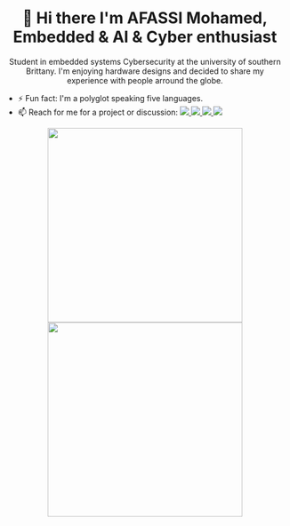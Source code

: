 <h1 align='center'>
  👋 Hi there I'm AFASSI Mohamed, Embedded & AI & Cyber enthusiast
</h1>

<p align='center'>
  Student in embedded systems Cybersecurity at the university of southern Brittany. I'm enjoying hardware designs and decided to share my experience with people arround the globe.
</p>

- ⚡ Fun fact: I'm a polyglot speaking five languages.
- 📫 Reach for me for a project or discussion:
  <a href="https://www.linkedin.com/in/afassimo/">
    <img src="https://img.shields.io/badge/Linkedin-0e76a8" />
  </a>
  <a href="https://support.xilinx.com/s/profile/0054U00000EGOZl?language=en_US">
    <img src="https://img.shields.io/badge/AMD_Xilinx_Profil-8A2BE2" />
  </a>
  <a href="https://forum.digilent.com/profile/18076-morocco_brittany56/?tab=activity">
    <img src="https://img.shields.io/badge/Digilent_Profil-104734" />
  </a>
  <a href="https://www.malt.fr/profile/mohamedafassi">
    <img src="https://img.shields.io/badge/Malt_Freelance_Profil-fc5757" />
  </a>

  

<p align='center'>
<a href="#"><img src="https://github-readme-stats.vercel.app/api?username=mohanex&show_icons=true&count_private=true&theme=dark&showicons=true" width="350" height="350"></a>
<a href="#"><img src="https://github-readme-stats.vercel.app/api/top-langs/?username=mohanex&langs_count=5&theme=tokyonight" width="350"></a>
</p>
